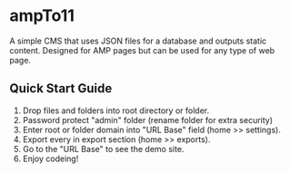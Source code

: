 # ampTo11
A simple CMS that uses JSON files for a database and outputs static content. Designed for AMP pages but can be used for any type of web page. 

## Quick Start Guide
1. Drop files and folders into root directory or folder.
2. Password protect "admin" folder (rename folder for extra security)
3. Enter root or folder domain into "URL Base" field (home >> settings).
4. Export every in export section (home >> exports).
5. Go to the "URL Base" to see the demo site. 
6. Enjoy codeing!

